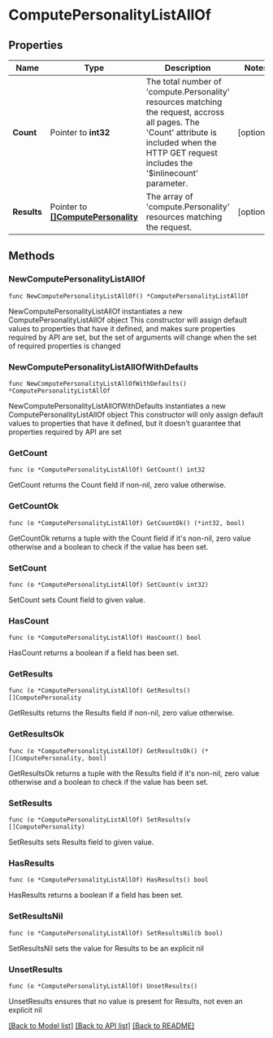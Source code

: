 # ComputePersonalityListAllOf

## Properties

Name | Type | Description | Notes
------------ | ------------- | ------------- | -------------
**Count** | Pointer to **int32** | The total number of &#39;compute.Personality&#39; resources matching the request, accross all pages. The &#39;Count&#39; attribute is included when the HTTP GET request includes the &#39;$inlinecount&#39; parameter. | [optional] 
**Results** | Pointer to [**[]ComputePersonality**](ComputePersonality.md) | The array of &#39;compute.Personality&#39; resources matching the request. | [optional] 

## Methods

### NewComputePersonalityListAllOf

`func NewComputePersonalityListAllOf() *ComputePersonalityListAllOf`

NewComputePersonalityListAllOf instantiates a new ComputePersonalityListAllOf object
This constructor will assign default values to properties that have it defined,
and makes sure properties required by API are set, but the set of arguments
will change when the set of required properties is changed

### NewComputePersonalityListAllOfWithDefaults

`func NewComputePersonalityListAllOfWithDefaults() *ComputePersonalityListAllOf`

NewComputePersonalityListAllOfWithDefaults instantiates a new ComputePersonalityListAllOf object
This constructor will only assign default values to properties that have it defined,
but it doesn't guarantee that properties required by API are set

### GetCount

`func (o *ComputePersonalityListAllOf) GetCount() int32`

GetCount returns the Count field if non-nil, zero value otherwise.

### GetCountOk

`func (o *ComputePersonalityListAllOf) GetCountOk() (*int32, bool)`

GetCountOk returns a tuple with the Count field if it's non-nil, zero value otherwise
and a boolean to check if the value has been set.

### SetCount

`func (o *ComputePersonalityListAllOf) SetCount(v int32)`

SetCount sets Count field to given value.

### HasCount

`func (o *ComputePersonalityListAllOf) HasCount() bool`

HasCount returns a boolean if a field has been set.

### GetResults

`func (o *ComputePersonalityListAllOf) GetResults() []ComputePersonality`

GetResults returns the Results field if non-nil, zero value otherwise.

### GetResultsOk

`func (o *ComputePersonalityListAllOf) GetResultsOk() (*[]ComputePersonality, bool)`

GetResultsOk returns a tuple with the Results field if it's non-nil, zero value otherwise
and a boolean to check if the value has been set.

### SetResults

`func (o *ComputePersonalityListAllOf) SetResults(v []ComputePersonality)`

SetResults sets Results field to given value.

### HasResults

`func (o *ComputePersonalityListAllOf) HasResults() bool`

HasResults returns a boolean if a field has been set.

### SetResultsNil

`func (o *ComputePersonalityListAllOf) SetResultsNil(b bool)`

 SetResultsNil sets the value for Results to be an explicit nil

### UnsetResults
`func (o *ComputePersonalityListAllOf) UnsetResults()`

UnsetResults ensures that no value is present for Results, not even an explicit nil

[[Back to Model list]](../README.md#documentation-for-models) [[Back to API list]](../README.md#documentation-for-api-endpoints) [[Back to README]](../README.md)


